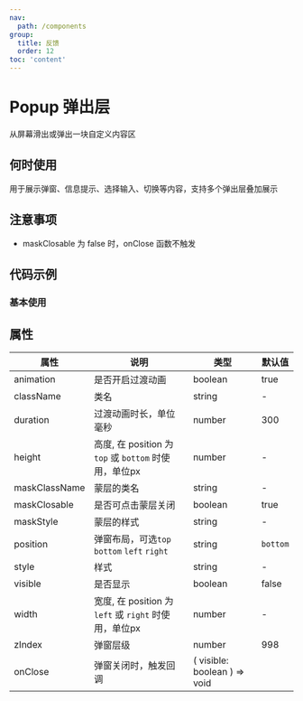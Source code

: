 ```yaml
---
nav:
  path: /components
group:
  title: 反馈
  order: 12
toc: 'content'
---
```


# Popup 弹出层
从屏幕滑出或弹出一块自定义内容区
## 何时使用
用于展示弹窗、信息提示、选择输入、切换等内容，支持多个弹出层叠加展示

## 注意事项
- maskClosable 为 false 时，onClose 函数不触发

## 代码示例
### 基本使用
<code src='pages/Popup/index'></code>



## 属性

| 属性 | 说明 | 类型 | 默认值 |
| -----|-----|-----|-----|
| animation | 是否开启过渡动画 | boolean | true |  
| className | 类名 | string | - | 
| duration | 过渡动画时长，单位毫秒 | number | 300 | 
| height | 高度, 在 position 为 `top` 或 `bottom` 时使用，单位px | number | - | 
| maskClassName | 蒙层的类名 | string | - | 
| maskClosable | 是否可点击蒙层关闭 | boolean | true |
| maskStyle | 蒙层的样式 | string | - | 
| position | 弹窗布局，可选`top` `bottom` `left` `right` | string | `bottom` | 
| style | 样式 | string | - |
| visible |  是否显示 | boolean | false | 
| width | 宽度, 在 position 为 `left` 或 `right` 时使用，单位px | number | - | 
| zIndex | 弹窗层级 | number | 998 | 
| onClose | 弹窗关闭时，触发回调 | ( visible: boolean ) => void |


